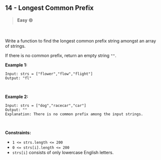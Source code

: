
##  <a  href="https://leetcode.com/problems/longest-common-prefix/description/" style="text-decoration: none;">14 - Longest Common Prefix</a>

>  **Easy** 🟢

>
<br>


Write a function to find the longest common prefix string amongst an array of strings.

If there is no common prefix, return an empty string  `""`.

**Example 1:**

	Input: strs = ["flower","flow","flight"]
	Output: "fl"
<br>

**Example 2:**

	Input: strs = ["dog","racecar","car"]
	Output: ""
	Explanation: There is no common prefix among the input strings.
<br>

**Constraints:**

-   `1 <= strs.length <= 200`
-   `0 <= strs[i].length <= 200`
-   `strs[i]`  consists of only lowercase English letters.